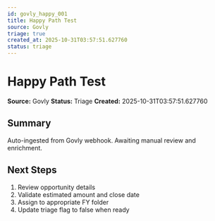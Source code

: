 ```yaml
---
id: govly_happy_001
title: Happy Path Test
source: Govly
triage: true
created_at: 2025-10-31T03:57:51.627760
status: triage
---
```


# Happy Path Test

**Source:** Govly
**Status:** Triage
**Created:** 2025-10-31T03:57:51.627760

## Summary

Auto-ingested from Govly webhook. Awaiting manual review and enrichment.

## Next Steps

1. Review opportunity details
2. Validate estimated amount and close date
3. Assign to appropriate FY folder
4. Update triage flag to false when ready
